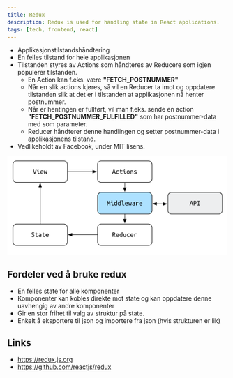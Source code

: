 ```yaml
---
title: Redux
description: Redux is used for handling state in React applications.
tags: [tech, frontend, react]
---
```


- Applikasjonstilstandshåndtering
- En felles tilstand for hele applikasjonen
- Tilstanden styres av Actions som håndteres av Reducere som igjen populerer tilstanden.
  - En Action kan f.eks. være **"FETCH\_POSTNUMMER"**
  - Når en slik actions kjøres, så vil en Reducer ta imot og oppdatere tilstanden slik at det er i tilstanden at applikasjonen nå henter postnummer.
  - Når er hentingen er fullført, vil man f.eks. sende en action **"FETCH\_POSTNUMMER\_FULFILLED"** som har postnummer-data med som parameter.
  - Reducer håndterer denne handlingen og setter postnummer-data i applikasjonens tilstand.
- Vedlikeholdt av Facebook, under MIT lisens.

![Redux middleware flow](redux-middleware-flow.png "Redux flow")


## Fordeler ved å bruke redux

- En felles state for alle komponenter
- Komponenter kan kobles direkte mot state og kan oppdatere denne uavhengig av andre komponenter
- Gir en stor frihet til valg av struktur på state.
- Enkelt å eksportere til json og importere fra json (hvis strukturen er lik)


## Links

- https://redux.js.org
- https://github.com/reactjs/redux